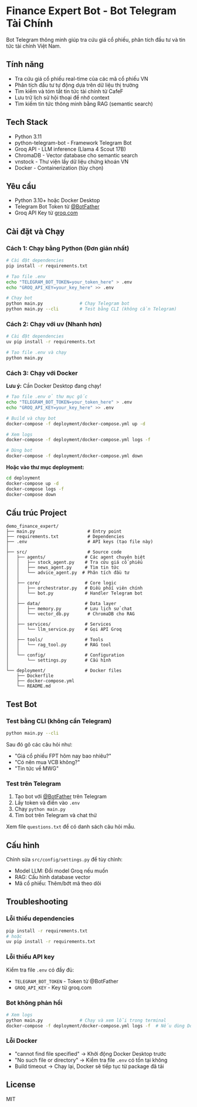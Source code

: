 # Finance Expert Bot - Bot Telegram Tài Chính

Bot Telegram thông minh giúp tra cứu giá cổ phiếu, phân tích đầu tư và tin tức tài chính Việt Nam.

## Tính năng

- Tra cứu giá cổ phiếu real-time của các mã cổ phiếu VN
- Phân tích đầu tư tự động dựa trên dữ liệu thị trường
- Tìm kiếm và tóm tắt tin tức tài chính từ CafeF
- Lưu trữ lịch sử hội thoại để nhớ context
- Tìm kiếm tin tức thông minh bằng RAG (semantic search)

## Tech Stack

- Python 3.11
- python-telegram-bot - Framework Telegram Bot
- Groq API - LLM inference (Llama 4 Scout 17B)
- ChromaDB - Vector database cho semantic search
- vnstock - Thư viện lấy dữ liệu chứng khoán VN
- Docker - Containerization (tùy chọn)

## Yêu cầu

- Python 3.10+ hoặc Docker Desktop
- Telegram Bot Token từ [@BotFather](https://t.me/BotFather)
- Groq API Key từ [groq.com](https://groq.com)

## Cài đặt và Chạy

### Cách 1: Chạy bằng Python (Đơn giản nhất)

```bash
# Cài đặt dependencies
pip install -r requirements.txt

# Tạo file .env
echo "TELEGRAM_BOT_TOKEN=your_token_here" > .env
echo "GROQ_API_KEY=your_key_here" >> .env

# Chạy bot
python main.py              # Chạy Telegram bot
python main.py --cli        # Test bằng CLI (không cần Telegram)
```

### Cách 2: Chạy với uv (Nhanh hơn)

```bash
# Cài đặt dependencies
uv pip install -r requirements.txt

# Tạo file .env và chạy
python main.py
```

### Cách 3: Chạy với Docker

**Lưu ý:** Cần Docker Desktop đang chạy!

```bash
# Tạo file .env ở thư mục gốc
echo "TELEGRAM_BOT_TOKEN=your_token_here" > .env
echo "GROQ_API_KEY=your_key_here" >> .env

# Build và chạy bot
docker-compose -f deployment/docker-compose.yml up -d

# Xem logs
docker-compose -f deployment/docker-compose.yml logs -f

# Dừng bot
docker-compose -f deployment/docker-compose.yml down
```

**Hoặc vào thư mục deployment:**
```bash
cd deployment
docker-compose up -d
docker-compose logs -f
docker-compose down
```

## Cấu trúc Project

```
demo_finance_expert/
├── main.py                    # Entry point
├── requirements.txt           # Dependencies
├── .env                       # API keys (tạo file này)
│
├── src/                       # Source code
│   ├── agents/               # Các agent chuyên biệt
│   │   ├── stock_agent.py    # Tra cứu giá cổ phiếu
│   │   ├── news_agent.py     # Tìm tin tức
│   │   └── advice_agent.py  # Phân tích đầu tư
│   │
│   ├── core/                 # Core logic
│   │   ├── orchestrator.py   # Điều phối viên chính
│   │   └── bot.py            # Handler Telegram bot
│   │
│   ├── data/                 # Data layer
│   │   ├── memory.py         # Lưu lịch sử chat
│   │   └── vector_db.py       # ChromaDB cho RAG
│   │
│   ├── services/             # Services
│   │   └── llm_service.py    # Gọi API Groq
│   │
│   ├── tools/                # Tools
│   │   └── rag_tool.py       # RAG tool
│   │
│   └── config/               # Configuration
│       └── settings.py       # Cấu hình
│
└── deployment/               # Docker files
    ├── Dockerfile
    ├── docker-compose.yml
    └── README.md
```

## Test Bot

### Test bằng CLI (không cần Telegram)

```bash
python main.py --cli
```

Sau đó gõ các câu hỏi như:
- "Giá cổ phiếu FPT hôm nay bao nhiêu?"
- "Có nên mua VCB không?"
- "Tin tức về MWG"

### Test trên Telegram

1. Tạo bot với [@BotFather](https://t.me/BotFather) trên Telegram
2. Lấy token và điền vào `.env`
3. Chạy `python main.py`
4. Tìm bot trên Telegram và chat thử

Xem file `questions.txt` để có danh sách câu hỏi mẫu.

## Cấu hình

Chỉnh sửa `src/config/settings.py` để tùy chỉnh:

- Model LLM: Đổi model Groq nếu muốn
- RAG: Cấu hình database vector
- Mã cổ phiếu: Thêm/bớt mã theo dõi

## Troubleshooting

### Lỗi thiếu dependencies

```bash
pip install -r requirements.txt
# hoặc
uv pip install -r requirements.txt
```

### Lỗi thiếu API key

Kiểm tra file `.env` có đầy đủ:
- `TELEGRAM_BOT_TOKEN` - Token từ @BotFather
- `GROQ_API_KEY` - Key từ groq.com

### Bot không phản hồi

```bash
# Xem logs
python main.py              # Chạy và xem lỗi trong terminal
docker-compose -f deployment/docker-compose.yml logs -f  # Nếu dùng Docker
```

### Lỗi Docker

- "cannot find file specified" → Khởi động Docker Desktop trước
- "No such file or directory" → Kiểm tra file `.env` có tồn tại không
- Build timeout → Chạy lại, Docker sẽ tiếp tục từ package đã tải

## License

MIT
